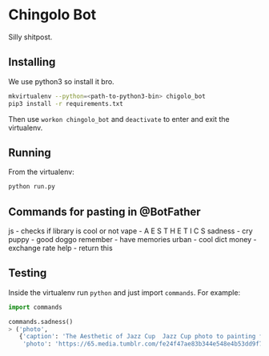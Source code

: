 Chingolo Bot
============

Silly shitpost.

## Installing

We use python3 so install it bro.

```bash
mkvirtualenv --python=<path-to-python3-bin> chigolo_bot
pip3 install -r requirements.txt
```

Then use `workon chingolo_bot` and `deactivate`
to enter and exit the virtualenv.

## Running

From the virtualenv:

```bash
python run.py
```

## Commands for pasting in @BotFather
js - checks if library is cool or not
vape - A E S T H E T I C S
sadness - cry
puppy - good doggo
remember - have memories
urban - cool dict
money - exchange rate
help - return this

## Testing

Inside the virtualenv run `python` and just
import `commands`. For example:

```python
import commands

commands.sadness()
> ('photo',
   {'caption': 'The Aesthetic of Jazz Cup  Jazz Cup photo to painting filter by Dreamscope.',
    'photo': 'https://65.media.tumblr.com/fe24f47ae83b344e548e4b53dd9f7c10/tumblr_o06anyADVs1uf27e8o1_1280.jpg'})
```
